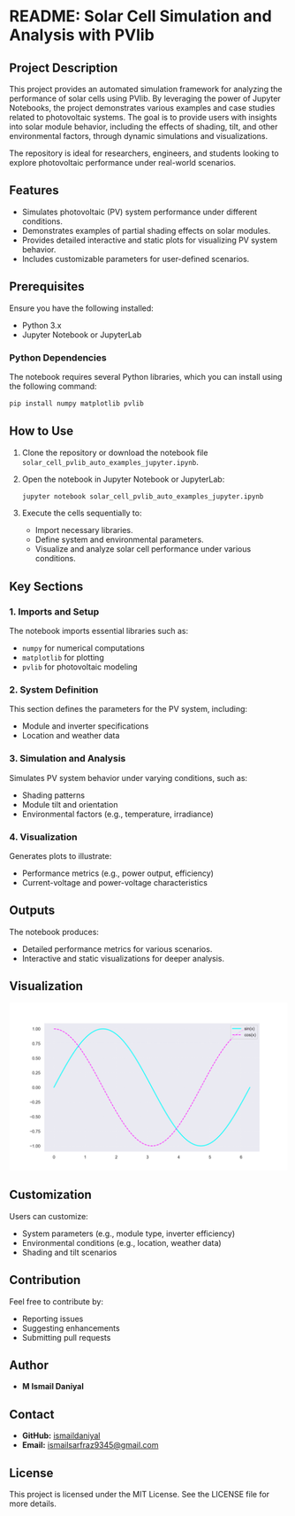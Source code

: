 # README: Solar Cell Simulation and Analysis with PVlib

## Project Description
This project provides an automated simulation framework for analyzing the performance of solar cells using PVlib. By leveraging the power of Jupyter Notebooks, the project demonstrates various examples and case studies related to photovoltaic systems. The goal is to provide users with insights into solar module behavior, including the effects of shading, tilt, and other environmental factors, through dynamic simulations and visualizations.

The repository is ideal for researchers, engineers, and students looking to explore photovoltaic performance under real-world scenarios.

## Features
- Simulates photovoltaic (PV) system performance under different conditions.
- Demonstrates examples of partial shading effects on solar modules.
- Provides detailed interactive and static plots for visualizing PV system behavior.
- Includes customizable parameters for user-defined scenarios.

## Prerequisites

Ensure you have the following installed:

- Python 3.x
- Jupyter Notebook or JupyterLab

### Python Dependencies

The notebook requires several Python libraries, which you can install using the following command:

```bash
pip install numpy matplotlib pvlib
```

## How to Use

1. Clone the repository or download the notebook file `solar_cell_pvlib_auto_examples_jupyter.ipynb`.
2. Open the notebook in Jupyter Notebook or JupyterLab:

    ```bash
    jupyter notebook solar_cell_pvlib_auto_examples_jupyter.ipynb
    ```

3. Execute the cells sequentially to:
   - Import necessary libraries.
   - Define system and environmental parameters.
   - Visualize and analyze solar cell performance under various conditions.

## Key Sections

### 1. Imports and Setup
The notebook imports essential libraries such as:
- `numpy` for numerical computations
- `matplotlib` for plotting
- `pvlib` for photovoltaic modeling

### 2. System Definition
This section defines the parameters for the PV system, including:
- Module and inverter specifications
- Location and weather data

### 3. Simulation and Analysis
Simulates PV system behavior under varying conditions, such as:
- Shading patterns
- Module tilt and orientation
- Environmental factors (e.g., temperature, irradiance)

### 4. Visualization
Generates plots to illustrate:
- Performance metrics (e.g., power output, efficiency)
- Current-voltage and power-voltage characteristics

## Outputs
The notebook produces:
- Detailed performance metrics for various scenarios.
- Interactive and static visualizations for deeper analysis.

## Visualization
![Example Visualization](https://github.com/ismaildaniyal/solar-cell-shading-loss/blob/main/trigonometric_functions.png)

## Customization
Users can customize:
- System parameters (e.g., module type, inverter efficiency)
- Environmental conditions (e.g., location, weather data)
- Shading and tilt scenarios

## Contribution
Feel free to contribute by:
- Reporting issues
- Suggesting enhancements
- Submitting pull requests

## Author
- **M Ismail Daniyal**

## Contact
- **GitHub:** [ismaildaniyal](https://github.com/ismaildaniyal)
- **Email:** ismailsarfraz9345@gmail.com

## License
This project is licensed under the MIT License. See the LICENSE file for more details.
